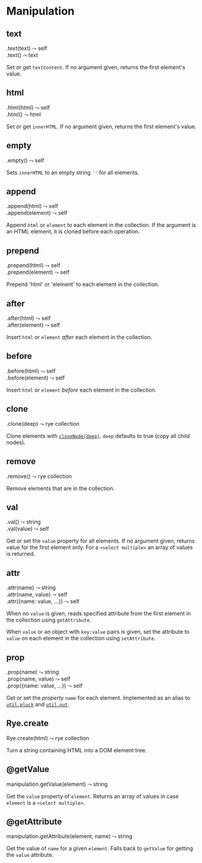 Manipulation
==================

text
------------------
<div class="api">
    .text(text) <span>⤳ self</span><br>
    .text() <span>⤳ text</span>
</div>

Set or get `textContent`. If no argument given, returns the first element's value.


html
------------------
<div class="api">
    .html(html) <span>⤳ self</span><br>
    .html() <span>⤳ html</span>
</div>

Set or get `innerHTML`. If no argument given, returns the first element's value.


empty
------------------
<div class="api">
    .empty() <span>⤳ self</span>
</div>

Sets `innerHTML` to an empty string `''` for all elements.


append
------------------
<div class="api">
    .append(html) <span>⤳ self</span><br>
    .append(element) <span>⤳ self</span>
</div>

Append `html` or `element` to each element in the collection. If the argument is an HTML element, it is cloned before each operation.


prepend
------------------
<div class="api">
    .prepend(html) <span>⤳ self</span><br>
    .prepend(element) <span>⤳ self</span>
</div>

Prepend 'html' or 'element' to each element in the collection.


after
------------------
<div class="api">
    .after(html) <span>⤳ self</span><br>
    .after(element) <span>⤳ self</span>
</div>

Insert `html` or `element` *after* each element in the collection.


before
------------------
<div class="api">
    .before(html) <span>⤳ self</span><br>
    .before(element) <span>⤳ self</span>
</div>

Insert `html` or `element` *before* each element in the collection.


clone
------------------
<div class="api">
    .clone(deep) <span>⤳ rye collection</span>
</div>

Clone elements with [`cloneNode(deep)`](https://developer.mozilla.org/en-US/docs/DOM/Node.cloneNode). `deep` defaults to true (copy all child nodes). 


remove
------------------
<div class="api">
    .remove() <span>⤳ rye collection</span>
</div>

Remove elements that are in the collection. 


val
------------------
<div class="api">
    .val() <span>⤳ string</span><br>
    .val(value) <span>⤳ self</span>
</div>

Get or set the `value` property for all elements. If no argument given, returns value for the first element only. For a `<select multiple>` an array of values is returned.


attr
------------------
<div class="api">
    .attr(name) <span>⤳ string</span><br>
    .attr(name, value) <span>⤳ self</span><br>
    .attr({name: value, ...}) <span>⤳ self</span>
</div>

When no `value` is given, reads specified attribute from the first element in the collection using `getAttribute`. 

When `value` or an object with `key:value` pairs is given, set the attribute to `value` on each element in the collection using `setAttribute`.


prop
------------------
<div class="api">
    .prop(name) <span>⤳ string</span><br>
    .prop(name, value) <span>⤳ self</span><br>
    .prop({name: value, ...}) <span>⤳ self</span>
</div>

Get or set the *property* `name` for each element. Implemented as an alias to [`util.pluck`](#util-pluck) and [`util.put`](#util-put).


Rye.create
----------
<div class="api">
    Rye.create(html) <span>⤳ rye collection</span>
</div>

Turn a string containing HTML into a DOM element tree.

@getValue
------------------
<div class="api">
    manipulation.getValue(element) <span>⤳ string</span>
</div>

Get the `value` property of `element`. Returns an array of values in case `element` is a `<select multiple>`.


@getAttribute
------------------
<div class="api">
    manipulation.getAttribute(element, name) <span>⤳ string</span>
</div>

Get the value of `name` for a given `element`. Falls back to `getValue` for getting the `value` attribute.

